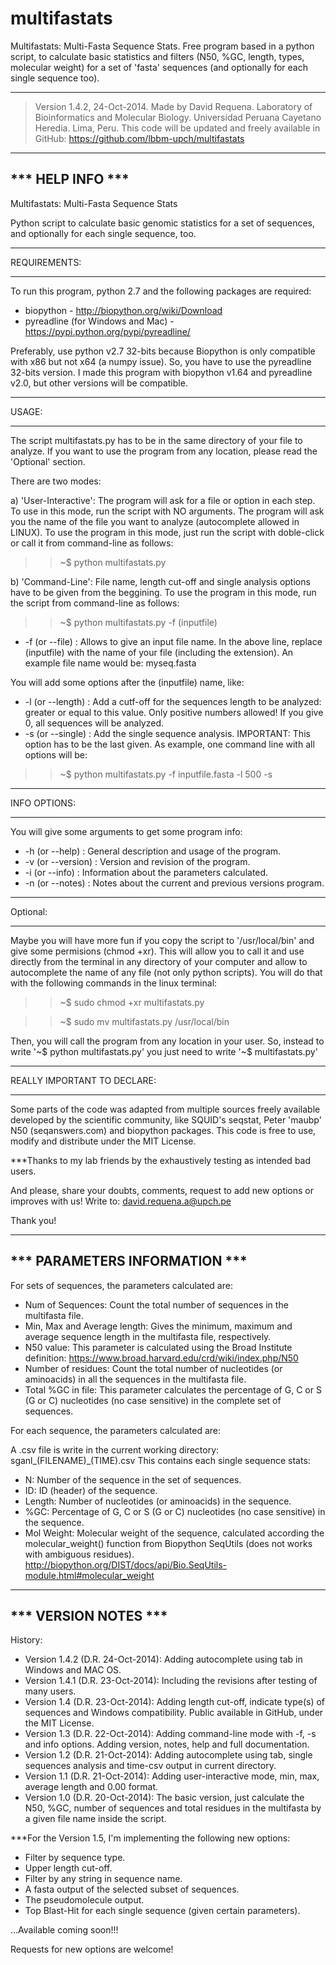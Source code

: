 multifastats
============

Multifastats: Multi-Fasta Sequence Stats. Free program based in a python
script, to calculate basic statistics and filters (N50, %GC, length, types,
molecular weight) for a set of 'fasta' sequences (and optionally for each
single sequence too).

-------------------------------------------------------------------------------

>Version 1.4.2, 24-Oct-2014.
Made by David Requena. Laboratory of Bioinformatics and Molecular Biology.
Universidad Peruana Cayetano Heredia. Lima, Peru.
This code will be updated and freely available in GitHub:
https://github.com/lbbm-upch/multifastats

-------------------------------------------------------------------------------

*** HELP INFO ***
-------------------------------------------------------------------------------
Multifastats: Multi-Fasta Sequence Stats

Python script to calculate basic genomic statistics for a set of sequences,
and optionally for each single sequence, too.

- - - - - - -
REQUIREMENTS:
- - - - - - -
To run this program, python 2.7 and the following packages are required:
* biopython - http://biopython.org/wiki/Download
* pyreadline (for Windows and Mac) - https://pypi.python.org/pypi/pyreadline/

Preferably, use python v2.7 32-bits because Biopython is only compatible with
x86 but not x64 (a numpy issue). So, you have to use the pyreadline 32-bits
version. I made this program with biopython v1.64 and pyreadline v2.0, but
other versions will be compatible.

- - - -
USAGE:
- - - -
The script multifastats.py has to be in the same directory of your file to analyze.
If you want to use the program from any location, please read the 'Optional' section.

There are two modes:

a) 'User-Interactive':
The program will ask for a file or option in each step.
To use in this mode, run the script with NO arguments. The program will ask
you the name of the file you want to analyze (autocomplete allowed in LINUX).
To use the program in this mode, just run the script with doble-click or call
it from command-line as follows:

>>~$ python multifastats.py

b) 'Command-Line':
File name, length cut-off and single analysis options have to be given from the
beggining. To use the program in this mode, run the script from command-line as
follows:

>>~$ python multifastats.py -f (inputfile)

* -f (or --file)	:	Allows to give an input file name. In the above line, replace
				(inputfile) with the name of your file (including the extension).
				An example file name would be: myseq.fasta

You will add some options after the (inputfile) name, like:
	
* -l (or --length)	:	Add a cutf-off for the sequences length to be analyzed: greater
				or equal to this value. Only positive numbers allowed! If you
				give 0, all sequences will be analyzed.
* -s (or --single)	:	Add the single sequence analysis. IMPORTANT: This option has to
				be the last given.
As example, one command line with all options will be:

>>~$ python multifastats.py -f inputfile.fasta -l 500 -s

- - - - - - -
INFO OPTIONS:
- - - - - - -
You will give some arguments to get some program info:

* -h (or --help)	 :	General description and usage of the program.
* -v (or --version)	 :	Version and revision of the program.
* -i (or --info)	 :	Information about the parameters calculated.
* -n (or --notes)	 :	Notes about the current and previous versions program.

- - - - -
Optional:
- - - - -
Maybe you will have more fun if you copy the script to '/usr/local/bin' 
and give some permisions (chmod +xr). This will allow you to call it and use
directly from the terminal in any directory of your computer and allow to
autocomplete the name of any file (not only python scripts).
You will do that with the following commands in the linux terminal:

>>~$ sudo chmod +xr multifastats.py

>>~$ sudo mv multifastats.py /usr/local/bin

Then, you will call the program from any location in your user. So, instead to
write '~$ python multifastats.py' you just need to write '~$ multifastats.py'

- - - - - - - - - - - - - - - - - - - - - - - - - - - - - - - - - - - - - - - -
REALLY IMPORTANT TO DECLARE:
- - - - - - - - - - - - - - -
Some parts of the code was adapted from multiple sources freely available
developed by the scientific community, like SQUID's seqstat, Peter 'maubp' N50
(seqanswers.com) and biopython packages. This code is free to use, modify and
distribute under the MIT License.

***Thanks to my lab friends by the exhaustively testing as intended bad users.

And please, share your doubts, comments, request to add new options or
improves with us! Write to: david.requena.a@upch.pe

Thank you!
- - - - - - - - - - - - - - - - - - - - - - - - - - - - - - - - - - - - - - - -

*** PARAMETERS INFORMATION ***
-------------------------------------------------------------------------------

For sets of sequences, the parameters calculated are:

- Num of Sequences: Count the total number of sequences in the multifasta file.
- Min, Max and Average length: Gives the minimum, maximum and average sequence
  length in the multifasta file, respectively.
- N50 value: This parameter is calculated using the Broad Institute definition:
  https://www.broad.harvard.edu/crd/wiki/index.php/N50
- Number of residues: Count the total number of nucleotides (or aminoacids) in
  all the sequences in the multifasta file.
- Total %GC in file: This parameter calculates the percentage of G, C or S (G
  or C) nucleotides (no case sensitive) in the complete set of sequences.

For each sequence, the parameters calculated are:

A .csv file is write in the current working directory:
sganl_(FILENAME)_(TIME).csv
This contains each single sequence stats:

- N: Number of the sequence in the set of sequences.
- ID: ID (header) of the sequence.
- Length: Number of nucleotides (or aminoacids) in the sequence.
- %GC: Percentage of G, C or S (G or C) nucleotides (no case sensitive) in the
  sequence.
- Mol Weight: Molecular weight of the sequence, calculated according the
  molecular_weight() function from Biopython SeqUtils (does not works with
  ambiguous residues). http://biopython.org/DIST/docs/api/Bio.SeqUtils-module.html#molecular_weight

- - - - - - - - - - - - - - - - - - - - - - - - - - - - - - - - - - - - - - - -

*** VERSION NOTES ***
-------------------------------------------------------------------------------
History:
- Version 1.4.2 (D.R. 24-Oct-2014):
  Adding autocomplete using tab in Windows and MAC OS.
- Version 1.4.1 (D.R. 23-Oct-2014):
  Including the revisions after testing of many users.
- Version 1.4 (D.R. 23-Oct-2014):
  Adding length cut-off, indicate type(s) of sequences and Windows compatibility.
  Public available in GitHub, under the MIT License.
- Version 1.3 (D.R. 22-Oct-2014):
  Adding command-line mode with -f, -s and info options.
  Adding version, notes, help and full documentation.
- Version 1.2 (D.R. 21-Oct-2014):
  Adding autocomplete using tab, single sequences analysis and time-csv output
  in current directory.
- Version 1.1 (D.R. 21-Oct-2014):
  Adding user-interactive mode, min, max, average length and 0.00 format.
- Version 1.0 (D.R. 20-Oct-2014):
  The basic version, just calculate the N50, %GC, number of sequences and total
  residues in the multifasta by a given file name inside the script.

***For the Version 1.5, I'm implementing the following new options:
- Filter by sequence type.
- Upper length cut-off.
- Filter by any string in sequence name.
- A fasta output of the selected subset of sequences.
- The pseudomolecule output.
- Top Blast-Hit for each single sequence (given certain parameters).

...Available coming soon!!!

Requests for new options are welcome!
